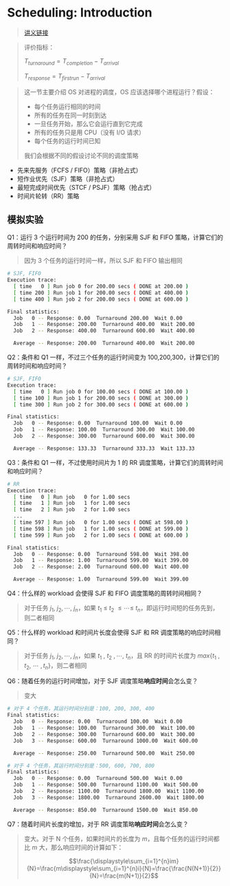 # Scheduling: Introduction

> [讲义链接](https://pages.cs.wisc.edu/~remzi/OSTEP/cpu-sched.pdf)

> 评价指标：
>
> $T_{turnaround}=T_{completion}-T_{arrival}$
>
> $T_{response}=T_{firstrun}-T_{arrival}$

> 这一节主要介绍 OS 对进程的调度，OS 应该选择哪个进程运行？假设：
>
> - 每个任务运行相同的时间
> - 所有的任务在同一时刻到达
> - 一旦任务开始，那么它会运行直到它完成
> - 所有的任务只是用 CPU（没有 I/O 请求）
> - 每个任务的运行时间已知
>
> 我们会根据不同的假设讨论不同的调度策略

- 先来先服务（FCFS / FIFO）策略（非抢占式）
- 短作业优先（SJF）策略（非抢占式）
- 最短完成时间优先（STCF / PSJF）策略（抢占式）
- 时间片轮转（RR）策略



## 模拟实验

Q1：运行 3 个运行时间为 200 的任务，分别采用 SJF 和 FIFO 策略，计算它们的周转时间和响应时间？

> 因为 3 个任务的运行时间一样，所以 SJF 和 FIFO 输出相同

```bash
# SJF, FIFO
Execution trace:
  [ time   0 ] Run job 0 for 200.00 secs ( DONE at 200.00 )
  [ time 200 ] Run job 1 for 200.00 secs ( DONE at 400.00 )
  [ time 400 ] Run job 2 for 200.00 secs ( DONE at 600.00 )

Final statistics:
  Job   0 -- Response: 0.00  Turnaround 200.00  Wait 0.00
  Job   1 -- Response: 200.00  Turnaround 400.00  Wait 200.00
  Job   2 -- Response: 400.00  Turnaround 600.00  Wait 400.00

  Average -- Response: 200.00  Turnaround 400.00  Wait 200.00
```



Q2：条件和 Q1 一样，不过三个任务的运行时间变为 100,200,300，计算它们的周转时间和响应时间？

```bash
# SJF, FIFO
Execution trace:
  [ time   0 ] Run job 0 for 100.00 secs ( DONE at 100.00 )
  [ time 100 ] Run job 1 for 200.00 secs ( DONE at 300.00 )
  [ time 300 ] Run job 2 for 300.00 secs ( DONE at 600.00 )

Final statistics:
  Job   0 -- Response: 0.00  Turnaround 100.00  Wait 0.00
  Job   1 -- Response: 100.00  Turnaround 300.00  Wait 100.00
  Job   2 -- Response: 300.00  Turnaround 600.00  Wait 300.00

  Average -- Response: 133.33  Turnaround 333.33  Wait 133.33
```



Q3：条件和 Q1 一样，不过使用时间片为 1 的 RR 调度策略，计算它们的周转时间和响应时间？

```bash
# RR
Execution trace:
  [ time   0 ] Run job   0 for 1.00 secs
  [ time   1 ] Run job   1 for 1.00 secs
  [ time   2 ] Run job   2 for 1.00 secs
  ...
  [ time 597 ] Run job   0 for 1.00 secs ( DONE at 598.00 )
  [ time 598 ] Run job   1 for 1.00 secs ( DONE at 599.00 )
  [ time 599 ] Run job   2 for 1.00 secs ( DONE at 600.00 )

Final statistics:
  Job   0 -- Response: 0.00  Turnaround 598.00  Wait 398.00
  Job   1 -- Response: 1.00  Turnaround 599.00  Wait 399.00
  Job   2 -- Response: 2.00  Turnaround 600.00  Wait 400.00

  Average -- Response: 1.00  Turnaround 599.00  Wait 399.00
```



Q4：什么样的 workload 会使得 SJF 和 FIFO 调度策略的周转时间相同？

> 对于任务 $j_1,\ j_2,\cdots,\ j_n$，如果 $t_1\ \leq \ t_2\ \leq\cdots\leq \ t_n$，即运行时间短的任务先到，则二者相同



Q5：什么样的 workload 和时间片长度会使得 SJF 和 RR 调度策略的响应时间相同？

>对于任务 $j_1,\ j_2,\cdots,\ j_n$，如果 $t_1\ , \ t_2\ ,\cdots, \ t_n$，且 RR 的时间片长度为 $max\{t_1\ ,t_2,\ \cdots\ ,t_n \}$，则二者相同



Q6：随着任务的运行时间增加，对于 SJF 调度策略**响应时间**会怎么变？

> 变大

```bash
# 对于 4 个任务，其运行时间分别是：100, 200, 300, 400
Final statistics:
  Job   0 -- Response: 0.00  Turnaround 100.00  Wait 0.00
  Job   1 -- Response: 100.00  Turnaround 300.00  Wait 100.00
  Job   2 -- Response: 300.00  Turnaround 600.00  Wait 300.00
  Job   3 -- Response: 600.00  Turnaround 1000.00  Wait 600.00

  Average -- Response: 250.00  Turnaround 500.00  Wait 250.00

# 对于 4 个任务，其运行时间分别是：500, 600, 700, 800
Final statistics:
  Job   0 -- Response: 0.00  Turnaround 500.00  Wait 0.00
  Job   1 -- Response: 500.00  Turnaround 1100.00  Wait 500.00
  Job   2 -- Response: 1100.00  Turnaround 1800.00  Wait 1100.00
  Job   3 -- Response: 1800.00  Turnaround 2600.00  Wait 1800.00

  Average -- Response: 850.00  Turnaround 1500.00  Wait 850.00
```



Q7：随着时间片长度的增加，对于 RR 调度策略**响应时间**会怎么变？

> 变大。对于 N 个任务，如果时间片的长度为 $m$，且每个任务的运行时间都比 $m$ 大，那么响应时间的计算如下：
>
> $$\frac{\displaystyle\sum_{i=1}^{n}im}{N}=\frac{m\displaystyle\sum_{i=1}^{n}i}{N}=\frac{\frac{N(N+1)}{2}}{N}=\frac{m(N+1)}{2}$$
